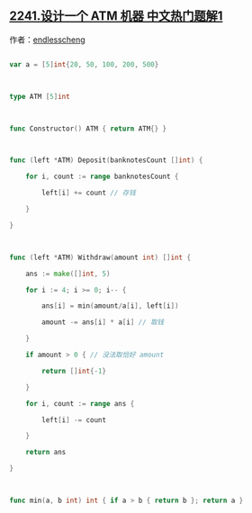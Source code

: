 ## [2241.设计一个 ATM 机器 中文热门题解1](https://leetcode.cn/problems/design-an-atm-machine/solutions/100000/mo-ni-by-endlesscheng-lnia)

作者：[endlesscheng](https://leetcode.cn/u/endlesscheng)

```go
var a = [5]int{20, 50, 100, 200, 500}

type ATM [5]int

func Constructor() ATM { return ATM{} }

func (left *ATM) Deposit(banknotesCount []int) {
	for i, count := range banknotesCount {
		left[i] += count // 存钱
	}
}

func (left *ATM) Withdraw(amount int) []int {
	ans := make([]int, 5)
	for i := 4; i >= 0; i-- {
		ans[i] = min(amount/a[i], left[i])
		amount -= ans[i] * a[i] // 取钱
	}
	if amount > 0 { // 没法取恰好 amount
		return []int{-1}
	}
	for i, count := range ans {
		left[i] -= count
	}
	return ans
}

func min(a, b int) int { if a > b { return b }; return a }
```